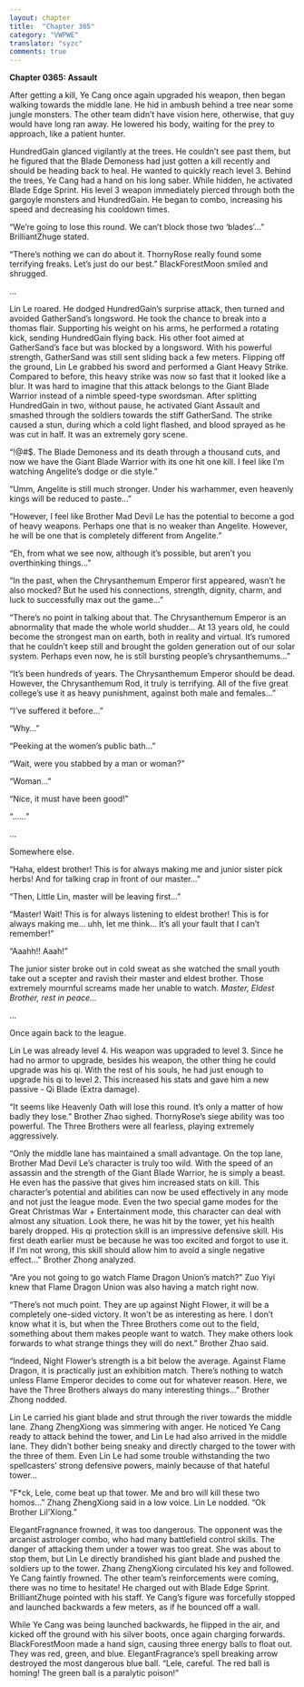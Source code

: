 ```yaml
---
layout: chapter
title:  "Chapter 365"
category: "VWPWE"
translator: "syzc"
comments: true
---
```


**Chapter 0365: Assault**

After getting a kill, Ye Cang once again upgraded his weapon, then began walking towards the middle lane. He hid in ambush behind a tree near some jungle monsters. The other team didn’t have vision here, otherwise, that guy would have long ran away. He lowered his body, waiting for the prey to approach, like a patient hunter.

HundredGain glanced vigilantly at the trees. He couldn’t see past them, but he figured that the Blade Demoness had just gotten a kill recently and should be heading back to heal. He wanted to quickly reach level 3. Behind the trees, Ye Cang had a hand on his long saber. While hidden, he activated Blade Edge Sprint. His level 3 weapon immediately pierced through both the gargoyle monsters and HundredGain. He began to combo, increasing his speed and decreasing his cooldown times.

“We’re going to lose this round. We can’t block those two ‘blades’...” BrilliantZhuge stated.

“There’s nothing we can do about it. ThornyRose really found some terrifying freaks. Let’s just do our best.” BlackForestMoon smiled and shrugged.

...

Lin Le roared. He dodged HundredGain’s surprise attack, then turned and avoided GatherSand’s longsword. He took the chance to break into a thomas flair. Supporting his weight on his arms, he performed a rotating kick, sending HundredGain flying back. His other foot aimed at GatherSand’s face but was blocked by a longsword. With his powerful strength, GatherSand was still sent sliding back a few meters. Flipping off the ground, Lin Le grabbed his sword and performed a Giant Heavy Strike. Compared to before, this heavy strike was now so fast that it looked like a blur. It was hard to imagine that this attack belongs to the Giant Blade Warrior instead of a nimble speed-type swordsman. After splitting HundredGain in two, without pause, he activated Giant Assault and smashed through the soldiers towards the stiff GatherSand. The strike caused a stun, during which a cold light flashed, and blood sprayed as he was cut in half. It was an extremely gory scene.

“!@#$. The Blade Demoness and its death through a thousand cuts, and now we have the Giant Blade Warrior with its one hit one kill. I feel like I’m watching Angelite’s dodge or die style.”

“Umm, Angelite is still much stronger. Under his warhammer, even heavenly kings will be reduced to paste...”

“However, I feel like Brother Mad Devil Le has the potential to become a god of heavy weapons. Perhaps one that is no weaker than Angelite. However, he will be one that is completely different from Angelite.”

“Eh, from what we see now, although it’s possible, but aren’t you overthinking things...”

“In the past, when the Chrysanthemum Emperor first appeared, wasn’t he also mocked? But he used his connections, strength, dignity, charm, and luck to successfully max out the game...”

“There’s no point in talking about that. The Chrysanthemum Emperor is an abnormality that made the whole world shudder… At 13 years old, he could become the strongest man on earth, both in reality and virtual. It’s rumored that he couldn’t keep still and brought the golden generation out of our solar system. Perhaps even now, he is still bursting people’s chrysanthemums...”

“It’s been hundreds of years. The Chrysanthemum Emperor should be dead. However, the Chrysanthemum Rod, it truly is terrifying. All of the five great college’s use it as heavy punishment, against both male and females...”

“I’ve suffered it before...”

“Why...”

“Peeking at the women’s public bath...”

“Wait, were you stabbed by a man or woman?”

“Woman...”

“Nice, it must have been good!”

“......”

…

Somewhere else.

“Haha, eldest brother! This is for always making me and junior sister pick herbs! And for talking crap in front of our master...”

“Then, Little Lin, master will be leaving first...”

“Master! Wait! This is for always listening to eldest brother! This is for always making me… uhh, let me think… It’s all your fault that I can’t remember!”

“Aaahh!! Aaah!”

The junior sister broke out in cold sweat as she watched the small youth take out a scepter and ravish their master and eldest brother. Those extremely mournful screams made her unable to watch. *Master, Eldest Brother, rest in peace...*

...

Once again back to the league.

Lin Le was already level 4. His weapon was upgraded to level 3. Since he had no armor to upgrade, besides his weapon, the other thing he could upgrade was his qi. With the rest of his souls, he had just enough to upgrade his qi to level 2. This increased his stats and gave him a new passive - Qi Blade (Extra damage).

“It seems like Heavenly Oath will lose this round. It’s only a matter of how badly they lose.” Brother Zhao sighed. ThornyRose’s siege ability was too powerful. The Three Brothers were all fearless, playing extremely aggressively.

“Only the middle lane has maintained a small advantage. On the top lane, Brother Mad Devil Le’s character is truly too wild. With the speed of an assassin and the strength of the Giant Blade Warrior, he is simply a beast. He even has the passive that gives him increased stats on kill. This character’s potential and abilities can now be used effectively in any mode and not just the league mode. Even the two special game modes for the Great Christmas War + Entertainment mode, this character can deal with almost any situation. Look there, he was hit by the tower, yet his health barely dropped. His qi protection skill is an impressive defensive skill. His first death earlier must be because he was too excited and forgot to use it. If I’m not wrong, this skill should allow him to avoid a single negative effect...” Brother Zhong analyzed.

“Are you not going to go watch Flame Dragon Union’s match?” Zuo Yiyi knew that Flame Dragon Union was also having a match right now.

“There’s not much point. They are up against Night Flower, it will be a completely one-sided victory. It won’t be as interesting as here. I don’t know what it is, but when the Three Brothers come out to the field, something about them makes people want to watch. They make others look forwards to what strange things they will do next.” Brother Zhao said.

“Indeed, Night Flower’s strength is a bit below the average. Against Flame Dragon, it is practically just an exhibition match. There’s nothing to watch unless Flame Emperor decides to come out for whatever reason. Here, we have the Three Brothers always do many interesting things...” Brother Zhong nodded.

Lin Le carried his giant blade and strut through the river towards the middle lane. Zhang ZhengXiong was simmering with anger. He noticed Ye Cang ready to attack behind the tower, and Lin Le had also arrived in the middle lane. They didn’t bother being sneaky and directly charged to the tower with the three of them. Even Lin Le had some trouble withstanding the two spellcasters’ strong defensive powers, mainly because of that hateful tower...

“F\*ck, Lele, come beat up that tower. Me and bro will kill these two homos...” Zhang ZhengXiong said in a low voice. Lin Le nodded. “Ok Brother Lil’Xiong.”

ElegantFragnance frowned, it was too dangerous. The opponent was the arcanist astrologer combo, who had many battlefield control skills. The danger of attacking them under a tower was too great. She was about to stop them, but Lin Le directly brandished his giant blade and pushed the soldiers up to the tower. Zhang ZhengXiong circulated his key and followed. Ye Cang faintly frowned. The other team’s reinforcements were coming, there was no time to hesitate! He charged out with Blade Edge Sprint. BrilliantZhuge pointed with his staff. Ye Cang’s figure was forcefully stopped and launched backwards a few meters, as if he bounced off a wall. 

While Ye Cang was being launched backwards, he flipped in the air, and kicked off the ground with his silver boots, once again charging forwards. BlackForestMoon made a hand sign, causing three energy balls to float out. They was red, green, and blue. ElegantFragrance’s spell breaking arrow destroyed the most dangerous blue ball. “Lele, careful. The red ball is homing! The green ball is a paralytic poison!”
